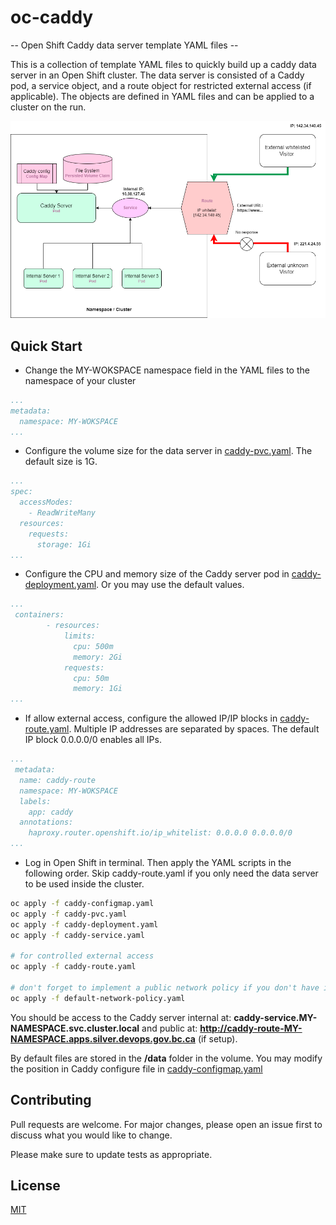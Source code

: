 # oc-caddy


-- Open Shift Caddy data server template YAML files --

This is a collection of template YAML files to quickly build up a caddy data server in an Open Shift cluster. The data server is consisted of a Caddy pod, a service object, and a route object for restricted external access (if applicable). The objects are defined in YAML files and can be applied to a cluster on the run.

![architect design](caddy.drawio.png)
 
## Quick Start

* Change the MY-WOKSPACE namespace field in the YAML files to the namespace of your cluster


```yaml
...
metadata:
  namespace: MY-WOKSPACE
...
```

* Configure the volume size for the data server in [caddy-pvc.yaml](caddy-pvc.yaml). The default size is 1G.
```yaml
...
spec:
  accessModes:
    - ReadWriteMany
  resources:
    requests:
      storage: 1Gi
...
```
* Configure the CPU and memory size of the Caddy server pod in [caddy-deployment.yaml](caddy-deployment.yaml). Or you may use the default values.
```yaml
...
 containers:
        - resources:
            limits:
              cpu: 500m
              memory: 2Gi
            requests:
              cpu: 50m
              memory: 1Gi
...
```
* If allow external access, configure the allowed IP/IP blocks in [caddy-route.yaml](caddy-route.yaml). Multiple IP addresses are separated by spaces. The default IP block 0.0.0.0/0 enables all IPs.
```yaml
...
 metadata:
  name: caddy-route
  namespace: MY-WOKSPACE
  labels:
    app: caddy
  annotations:
    haproxy.router.openshift.io/ip_whitelist: 0.0.0.0 0.0.0.0/0
...
```

* Log in Open Shift in terminal. Then apply the YAML scripts in the following order. Skip caddy-route.yaml if you only need the data server to be used inside the cluster.

```bash
oc apply -f caddy-configmap.yaml
oc apply -f caddy-pvc.yaml
oc apply -f caddy-deployment.yaml
oc apply -f caddy-service.yaml

# for controlled external access
oc apply -f caddy-route.yaml

# don't forget to implement a public network policy if you don't have it in the cluster
oc apply -f default-network-policy.yaml
```


You should be access to the Caddy server internal at: **caddy-service.MY-NAMESPACE.svc.cluster.local** and public at: **http://caddy-route-MY-NAMESPACE.apps.silver.devops.gov.bc.ca** (if setup).

By default files are stored in the **/data** folder in the volume. You may modify the position in Caddy configure file in [caddy-configmap.yaml](caddy-configmap.yaml)



## Contributing

Pull requests are welcome. For major changes, please open an issue first
to discuss what you would like to change.

Please make sure to update tests as appropriate.

## License

[MIT](https://choosealicense.com/licenses/mit/)